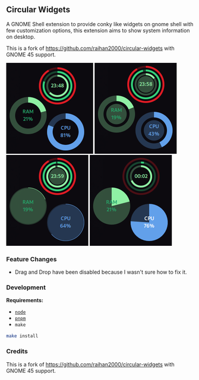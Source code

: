 ## Circular Widgets

A GNOME Shell extension to provide conky like widgets on gnome shell with few customization options, this extension aims to show system information on desktop.

This is a fork of https://github.com/raihan2000/circular-widgets with GNOME 45 support.

![demo0](screenshots/screenshot0.png) ![demo1](screenshots/screenshot1.png)
![demo2](screenshots/screenshot2.png) ![demo3](screenshots/screenshot3.png)

### Feature Changes

* Drag and Drop have been disabled because I wasn't sure how to fix it.

### Development

**Requirements:**
* [`node`](https://nodejs.org/)
* [`pnpm`](https://pnpm.io/)
* `make`

```sh
make install
```

### Credits

This is a fork of https://github.com/raihan2000/circular-widgets with GNOME 45 support.
